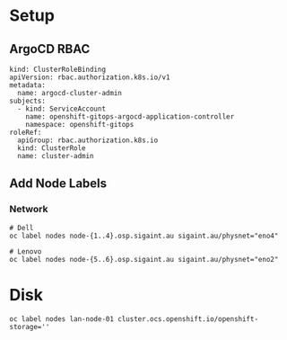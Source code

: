 # Setup

## ArgoCD RBAC

```
kind: ClusterRoleBinding
apiVersion: rbac.authorization.k8s.io/v1
metadata:
  name: argocd-cluster-admin
subjects:
  - kind: ServiceAccount
    name: openshift-gitops-argocd-application-controller
    namespace: openshift-gitops
roleRef:
  apiGroup: rbac.authorization.k8s.io
  kind: ClusterRole
  name: cluster-admin

```

## Add Node Labels

### Network
```aiignore
# Dell
oc label nodes node-{1..4}.osp.sigaint.au sigaint.au/physnet="eno4"

# Lenovo
oc label nodes node-{5..6}.osp.sigaint.au sigaint.au/physnet="eno2"
```

# Disk
``` 
oc label nodes lan-node-01 cluster.ocs.openshift.io/openshift-storage=''

```